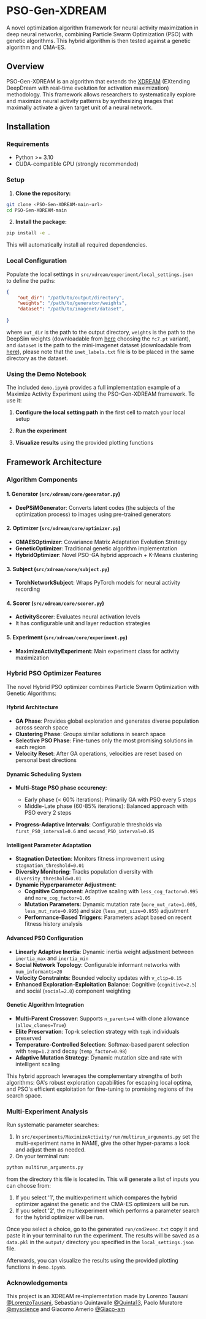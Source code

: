 # PSO-Gen-XDREAM

A novel optimization algorithm framework for neural activity maximization in deep neural networks, combining Particle Swarm Optimization (PSO) with genetic algorithms. This hybrid algorithm is then tested against a genetic algorithm and CMA-ES.

## Overview

PSO-Gen-XDREAM is an algorithm that extends the [XDREAM](https://klab.tch.harvard.edu/publications/PDFs/gk7791.pdf) (EXtending DeepDream with real-time evolution for activation maximization) methodology. This framework allows researchers to systematically explore and maximize neural activity patterns by synthesizing images that maximally activate a given target unit of a neural network.

## Installation

### Requirements

- Python >= 3.10
- CUDA-compatible GPU (strongly recommended)

### Setup

1. **Clone the repository:**
```bash
git clone <PSO-Gen-XDREAM-main-url>
cd PSO-Gen-XDREAM-main
```

2. **Install the package:**
```bash
pip install -e .
```

This will automatically install all required dependencies.

### Local Configuration

Populate the local settings in `src/xdream/experiment/local_settings.json` to define the paths:

```json
{
    "out_dir": "/path/to/output/directory",
    "weights": "/path/to/generator/weights", 
    "dataset": "/path/to/imagenet/dataset",
   
}
```
where `out_dir` is the path to the output directory, `weights` is the path to the DeepSim weights (downloadable from [here](https://drive.google.com/drive/folders/1sV54kv5VXvtx4om1c9kBPbdlNuurkGFi) choosing the `fc7.pt` variant), and `dataset` is the path to the mini-imagenet dataset (downloadable from [here](https://www.kaggle.com/datasets/arjunashok33/miniimagenet)), please note that the `inet_labels.txt` file is to be placed in the same directory as the dataset.




### Using the Demo Notebook

The included `demo.ipynb` provides a full implementation example of a Maximize Activity Experiment using the PSO-Gen-XDREAM framework. To use it:



1. **Configure the local setting path** in the first cell to match your local setup

2. **Run the experiment** 

3. **Visualize results** using the provided plotting functions

## Framework Architecture

### Algorithm Components

#### 1. **Generator** (`src/xdream/core/generator.py`)
- **DeePSiMGenerator**: Converts latent codes (the subjects of the optimization process) to images using pre-trained generators


#### 2. **Optimizer** (`src/xdream/core/optimizer.py`)
- **CMAESOptimizer**: Covariance Matrix Adaptation Evolution Strategy
- **GeneticOptimizer**: Traditional genetic algorithm implementation  
- **HybridOptimizer**: Novel PSO-GA hybrid approach + K-Means clustering

#### 3. **Subject** (`src/xdream/core/subject.py`)
- **TorchNetworkSubject**: Wraps PyTorch models for neural activity recording


#### 4. **Scorer** (`src/xdream/core/scorer.py`)
- **ActivityScorer**: Evaluates neural activation levels
- It has configurable unit and layer reduction strategies

#### 5. **Experiment** (`src/xdream/core/experiment.py`)
- **MaximizeActivityExperiment**: Main experiment class for activity maximization


### Hybrid PSO Optimizer Features

The novel Hybrid PSO optimizer combines Particle Swarm Optimization with Genetic Algorithms:

#### **Hybrid Architecture**
- **GA Phase**: Provides global exploration and generates diverse population across search space
- **Clustering Phase**: Groups similar solutions in search space
- **Selective PSO Phase**: Fine-tunes only the most promising solutions in each region
- **Velocity Reset**: After GA operations, velocities are reset based on personal best directions

#### **Dynamic Scheduling System**
- **Multi-Stage PSO phase occurency**: 
  - Early phase (< 60% iterations): Primarily GA with PSO every 5 steps
  - Middle-Late phase (60-85% iterations): Balanced approach with PSO every 2 steps  

- **Progress-Adaptive Intervals**: Configurable thresholds via `first_PSO_interval=0.6` and `second_PSO_interval=0.85`

#### **Intelligent Parameter Adaptation**
- **Stagnation Detection**: Monitors fitness improvement using `stagnation_threshold=0.01`
- **Diversity Monitoring**: Tracks population diversity with `diversity_threshold=0.01`
- **Dynamic Hyperparameter Adjustment**:
  - **Cognitive Component**: Adaptive scaling with `less_cog_factor=0.995` and `more_cog_factor=1.05`
  - **Mutation Parameters**: Dynamic mutation rate (`more_mut_rate=1.005`, `less_mut_rate=0.995`) and size (`less_mut_size=0.955`) adjustment
  - **Performance-Based Triggers**: Parameters adapt based on recent fitness history analysis

#### **Advanced PSO Configuration**
- **Linearly Adaptive Inertia**: Dynamic inertia weight adjustment between `inertia_max` and `inertia_min`
- **Social Network Topology**: Configurable informant networks with `num_informants=20`
- **Velocity Constraints**: Bounded velocity updates with `v_clip=0.15`
- **Enhanced Exploration-Exploitation Balance**: Cognitive (`cognitive=2.5`) and social (`social=2.0`) component weighting

#### **Genetic Algorithm Integration**
- **Multi-Parent Crossover**: Supports `n_parents=4` with clone allowance (`allow_clones=True`)
- **Elite Preservation**: Top-k selection strategy with `topk` individuals preserved
- **Temperature-Controlled Selection**: Softmax-based parent selection with `temp=1.2` and decay (`temp_factor=0.98`)
- **Adaptive Mutation Strategy**: Dynamic mutation size and rate with intelligent scaling


This hybrid approach leverages the complementary strengths of both algorithms: GA's robust exploration capabilities for escaping local optima, and PSO's efficient exploitation for fine-tuning to promising regions of the search space.

### Multi-Experiment Analysis

Run systematic parameter searches:

1. In `src/experiments/MaximizeActivity/run/multirun_arguments.py` set the multi-experiment name in NAME, give the other hyper-params a look and adjust them as needed.
2. On your terminal run:
```bash
python multirun_arguments.py
```
from the directory this file is located in. This will generate a list of inputs you can choose from:
1. If you select '1', the multiexperiment which compares the hybrid optimizer against the genetic and the CMA-ES optimizers will be run.
2. If you select '2', the multiexperiment which performs a parameter search for the hybrid optimizer will be run.

Once you select a choice, go to the generated `run/cmd2exec.txt` copy it and paste it in your terminal to run the experiment. The results will be saved as a `data.pkl` in the `output/` directory you specified in the `local_settings.json` file. 

Afterwards, you can visualize the results using the provided plotting functions in `demo.ipynb`.


### Acknowledgements
This project is an XDREAM re-implementation made by Lorenzo Tausani [@LorenzoTausani](https://github.com/LorenzoTausani), Sebastiano Quintavalle [@Quinta13](https://github.com/Quinta13), Paolo Muratore [@myscience](https://github.com/myscience) and Giacomo Amerio [@Giaco-am](https://github.com/Giaco-am)


